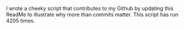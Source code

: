 I wrote a cheeky script that contributes to my Github by updating this ReadMe to illustrate why more than commits matter. This script has run 4205 times.